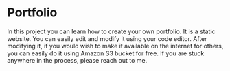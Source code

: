 # Portfolio
In this project you can learn how to create your own portfolio. It is a static website. You can easily edit and modify it using your code editor. After modifying it, if you would wish to make it available on the internet for others, you can easily do it using Amazon S3 bucket for free. If you are stuck anywhere in the process, please reach out to me.
